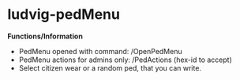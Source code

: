 # ludvig-pedMenu

**Functions/Information**

- PedMenu opened with command: /OpenPedMenu
- PedMenu actions for admins only: /PedActions (hex-id to accept) 
- Select citizen wear or a random ped, that you can write.
